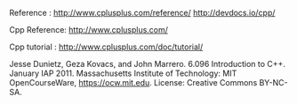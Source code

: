 Reference : http://www.cplusplus.com/reference/
            http://devdocs.io/cpp/

Cpp Reference: http://www.cplusplus.com/

Cpp tutorial : http://www.cplusplus.com/doc/tutorial/

Jesse Dunietz, Geza Kovacs, and John Marrero. 6.096 Introduction to C++. January IAP 2011. Massachusetts Institute of Technology: MIT OpenCourseWare, https://ocw.mit.edu. License: Creative Commons BY-NC-SA.
